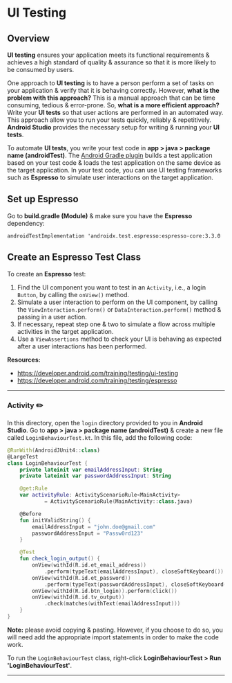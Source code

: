 # **UI Testing**

## Overview
**UI testing** ensures your application meets its functional requirements & achieves a high standard of quality & assurance so that it is more likely to be consumed by users.

One approach to **UI testing** is to have a person perform a set of tasks on your application & verify that it is behaving correctly. However, **what is the problem with this approach?** This is a manual approach that can be time consuming, tedious & error-prone. So, **what is a more efficient approach?** Write your **UI tests** so that user actions are performed in an automated way. This approach allow you to run your tests quickly, reliably & repetitively. **Android Studio** provides the necessary setup for writing & running your **UI tests**.

To automate **UI tests**, you write your test code in **app > java > package name (androidTest)**. The [Android Gradle plugin](https://developer.android.com/studio/releases/gradle-plugin) builds a test application based on your test code & loads the test application on the same device as the target application. In your test code, you can use UI testing frameworks such as **Espresso** to simulate user interactions on the target application.

## Set up Espresso
Go to **build.gradle (Module)** & make sure you have the **Espresso** dependency:

```
androidTestImplementation 'androidx.test.espresso:espresso-core:3.3.0
```

## Create an Espresso Test Class
To create an **Espresso** test:
1. Find the UI component you want to test in an `Activity`, i.e., a login `Button`, by calling the `onView()` method.
2. Simulate a user interaction to perform on the UI component, by calling the `ViewInteraction.perform()` or `DataInteraction.perform()` method & passing in a user action.
3. If necessary, repeat step one & two to simulate a flow across multiple activities in the target application. 
4. Use a `ViewAssertions` method to check your UI is behaving as expected after a user interactions has been performed.

**Resources:** 
- https://developer.android.com/training/testing/ui-testing
- https://developer.android.com/training/testing/espresso

<hr />

### Activity ✏️

In this directory, open the `login` directory provided to you in **Android Studio**. Go to **app > java > package name (androidTest)** & create a new file called `LoginBehaviourTest.kt`. In this file, add the following code:

```kotlin
@RunWith(AndroidJUnit4::class)
@LargeTest
class LoginBehaviourTest {
    private lateinit var emailAddressInput: String
    private lateinit var passwordAddressInput: String

    @get:Rule
    var activityRule: ActivityScenarioRule<MainActivity>
            = ActivityScenarioRule(MainActivity::class.java)

    @Before
    fun initValidString() {
        emailAddressInput = "john.doe@gmail.com"
        passwordAddressInput = "Passw0rd123"
    }

    @Test
    fun check_login_output() {
        onView(withId(R.id.et_email_address))
            .perform(typeText(emailAddressInput), closeSoftKeyboard())
        onView(withId(R.id.et_password))
            .perform(typeText(passwordAddressInput), closeSoftKeyboard())
        onView(withId(R.id.btn_login)).perform(click())
        onView(withId(R.id.tv_output))
            .check(matches(withText(emailAddressInput)))
    }
}
```

**Note:** please avoid copying & pasting. However, if you choose to do so, you will need add the appropriate import statements in order to make the code work. 

To run the `LoginBehaviourTest` class, right-click **LoginBehaviourTest > Run 'LoginBehaviourTest'**.

<hr />
